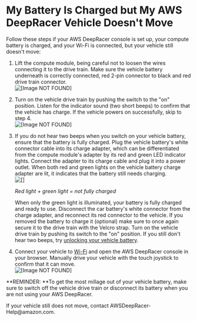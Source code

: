 # My Battery Is Charged but My AWS DeepRacer Vehicle Doesn't Move<a name="deepracer-troubleshooting-immobile-vehicle-with-charged-battery"></a>

Follow these steps if your AWS DeepRacer console is set up, your compute battery is charged, and your Wi\-Fi is connected, but your vehicle still doesn't move:

1. Lift the compute module, being careful not to loosen the wires connecting it to the drive train\. Make sure the vehicle battery underneath is correctly connected, red 2\-pin connector to black and red drive train connector\.  
![\[Image NOT FOUND\]](http://docs.aws.amazon.com/deepracer/latest/developerguide/images/deepracer-connect-vehicle-battery.png)

1. Turn on the vehicle drive train by pushing the switch to the "on" position\. Listen for the indicator sound \(two short beeps\) to confirm that the vehicle has charge\. If the vehicle powers on successfully, skip to step 4\.  
![\[Image NOT FOUND\]](http://docs.aws.amazon.com/deepracer/latest/developerguide/images/deepracer-troubleshooting-drive-module-battery-switch.png)

1. If you do not hear two beeps when you switch on your vehicle battery, ensure that the battery is fully charged\. Plug the vehicle battery's white connector cable into its charge adapter, which can be differentiated from the compute module's adapter by its red and green LED indicator lights\. Connect the adapter to its charge cable and plug it into a power outlet\. When both red and green lights on the vehicle battery charge adapter are lit, it indicates that the battery still needs charging\.  
![\[\]](http://docs.aws.amazon.com/deepracer/latest/developerguide/images/deepracer-charge-battery.jpg)

   *Red light \+ green light = *not* fully charged*

   When only the green light is illuminated, your battery is fully charged and ready to use\. Disconnect the car battery's white connector from the charge adapter, and reconnect its red connector to the vehicle\. If you removed the battery to charge it \(optional\) make sure to once again secure it to the drive train with the Velcro strap\. Turn on the vehicle drive train by pushing its switch to the "on" position\. If you still don't hear two beeps, try [unlocking your vehicle battery](deepracer-troubleshooting-unlock-dead-vehicle-batteries.md)\.

1. Connect your vehicle to [Wi\-Fi](deepracer-set-up-vehicle.md) and open the AWS DeepRacer console in your browser\. Manually drive your vehicle with the touch joystick to confirm that it can move\.  
![\[Image NOT FOUND\]](http://docs.aws.amazon.com/deepracer/latest/developerguide/images/Deepracer-troubleshooting-manually-drive-with-touch-joystick.png)



**REMINDER: **To get the most millage out of your vehicle battery, make sure to switch off the vehicle drive train or disconnect its battery when you are not using your AWS DeepRacer\.

If your vehicle still does not move, contact AWSDeepRacer\-Help@amazon\.com\.